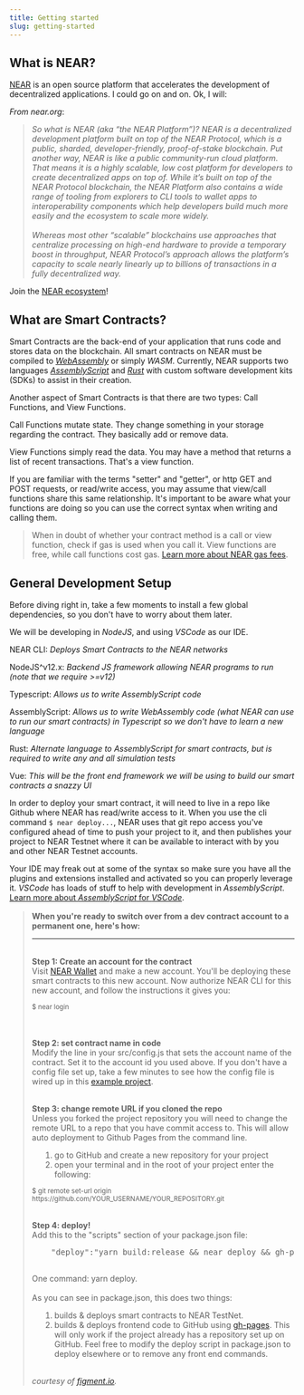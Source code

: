 ```yaml
---
title: Getting started
slug: getting-started
---
```


## What is NEAR?

<a target="_blank" href="https://near.org">NEAR</a> is an open source platform that accelerates the development of decentralized applications. I could go on and on. Ok, I will:

_From near.org_:
<blockquote class="mb-4">
  <fa-icon class="mr-2" icon="quote-left" size="sm"></fa-icon><em>So what is NEAR (aka “the NEAR Platform”)? NEAR is a decentralized development platform built on top of the NEAR Protocol, which is a public, sharded, developer-friendly, proof-of-stake blockchain. Put another way, NEAR is like a public community-run cloud platform.  That means it is a highly scalable, low cost platform for developers to create decentralized apps on top of. While it’s built on top of the NEAR Protocol blockchain, the NEAR Platform also contains a wide range of tooling from explorers to CLI tools to wallet apps to interoperability components which help developers build much more easily and the ecosystem to scale more widely.</em>
  <br/>
  <br/>
  <em>Whereas most other “scalable” blockchains use approaches that centralize processing on high-end hardware to provide a temporary boost in throughput, NEAR Protocol’s approach allows the platform’s capacity to scale nearly linearly up to billions of transactions in a fully decentralized way.</em>
</blockquote>

Join the [NEAR ecosystem](https://airtable.com/shrkb3VSkDRf3BKjv)!

## What are Smart Contracts?

Smart Contracts are the back-end of your application that runs code and stores data on the blockchain. All smart contracts on NEAR must be compiled to <a target="_blank" href="https://webassembly.org">_WebAssembly_</a> or simply _WASM_. Currently, NEAR supports two languages <a target="_blank" href="https://www.assemblyscript.org">_AssemblyScript_</a> and <a target="_blank" href="https://www.rust.org">_Rust_</a> with custom software development kits (SDKs) to assist in their creation.

Another aspect of Smart Contracts is that there are two types: Call Functions, and View Functions.

Call Functions mutate state. They change something in your storage regarding the contract. They basically add or remove data.

View Functions simply read the data. You may have a method that returns a list of recent transactions. That's a view function.

If you are familiar with the terms "setter" and "getter", or http GET and POST requests, or read/write access, you may assume that view/call functions share this same relationship. It's important to be aware what your functions are doing so you can use the correct syntax when writing and calling them.

<blockquote class="tip"><fa-icon class="mr-2" style="opacity: .7;" icon="lightbulb" size="sm"></fa-icon>When in doubt of whether your contract method is
a call or view function, check if gas is used when 
you call it. View functions are free, while call 
functions cost gas. <a target="_blank" href="https://docs.near.org/docs/concepts/gas">Learn more about NEAR gas fees</a>.</blockquote> 


## General Development Setup

Before diving right in, take a few moments to install a few global dependencies, so you don't have to worry about them later. 

We will be developing in _NodeJS_, and using _VSCode_ as our IDE.

NEAR CLI: _Deploys Smart Contracts to the NEAR networks_

NodeJS^v12.x: _Backend JS framework allowing NEAR programs to run (note that we require >=v12)_

Typescript: _Allows us to write AssemblyScript code_

AssemblyScript: _Allows us to write WebAssembly code (what NEAR can use to run our smart contracts) in Typescript so we don't have to learn a new language_

Rust: _Alternate language to AssemblyScript for smart contracts, but is required to write any and all simulation tests_

Vue: _This will be the front end framework we will be using to build our smart contracts a snazzy UI_

In order to deploy your smart contract, it will need to live in a repo like Github where NEAR has read/write access to it. When you use the cli command `$ near deploy...`, NEAR uses that git repo access you've configured ahead of time to push your project to it, and then publishes your project to NEAR Testnet where it can be available to interact with by you and other NEAR Testnet accounts.

Your IDE may freak out at some of the syntax so make sure you have all the plugins and extensions installed and activated so you can properly leverage it. _VSCode_ has loads of stuff to help with development in _AssemblyScript_. [Learn more about _AssemblyScript_ for _VSCode_](https://marketplace.visualstudio.com/items?itemName=saulecabrera.asls).


<blockquote class="tip" style="margin-top: 1rem;">
  <fa-icon class="mr-2" style="opacity: .7;" icon="lightbulb" size="sm"></fa-icon><strong>When you're ready to switch over from a dev contract account to a permanent one, here's how:</strong><br/>
  <hr/>
  <br/><strong>Step 1: Create an account for the contract</strong><br/>
  Visit <a href="https://wallet.nearprotocol.com" target="_blank">NEAR Wallet</a> and make a new account. You'll be deploying these smart contracts to this new account.
  Now authorize NEAR CLI for this new account, and follow the instructions it gives you:
  
  <span class="code-emphasis inline-block" style="font-size: smaller;">$ near login</span>
  
  <br/><br/><strong>Step 2: set contract name in code</strong><br/>
  Modify the line in your <span class="code-emphasis inline-block">src/config.js</span> that sets the account name of the contract. Set it to the account id you used above. If you don't have a config file set up, take a few minutes to see how the config file is wired up in this <a href="https://github.com/near-examples/guest-book/blob/master/src/config.js" target="_blank">example project</a>.

  <br/><strong>Step 3: change remote URL if you cloned the repo </strong><br/>
  Unless you forked the project repository you will need to change the remote URL to a repo that you have commit access to. This will allow auto deployment to Github Pages from the command line.
  
  <ol style="margin-left: 1rem;">
    <li>go to GitHub and create a new repository for your project</li>
    <li>open your terminal and in the root of your project enter the following:</li>
  </ol>

  <span class="code-emphasis inline-block" style="font-size: smaller;">$ git remote set-url origin https:&#47;&#47;github.com/YOUR_USERNAME/YOUR_REPOSITORY.git</span>

  <br/><strong>Step 4: deploy!</strong><br/>
  Add this to the "scripts" section of your <span class="code-emphasis inline-block">package.json</span> file:     
  <pre class="language-text">
    "deploy":"yarn build:release && near deploy && gh-pages -d build/"
  </pre>

  One command: <span class="code-emphasis inline-block">yarn deploy</span>.<br/><br/>
  As you can see in <span class="code-emphasis inline-block">package.json</span>, this does two things:

  <ol style="margin-left: 1rem;">
    <li>builds & deploys smart contracts to NEAR TestNet.</li>
    <li>builds & deploys frontend code to GitHub using <a href="https://github.com/tschaub/gh-pages" target="_blank">gh-pages</a>. This will only work if the project already has a repository set up on GitHub. Feel free to modify the <span class="code-emphasis inline-block">deploy</span> script in <span class="code-emphasis inline-block">package.json</span> to deploy elsewhere or to remove any front end commands.</li>
  </ol>

  <br/>
  <em>courtesy of <a href="https://learn.figment.io/network-documentation/near/tutorials" target="_blank">figment.io</a>.</em>
</blockquote>

